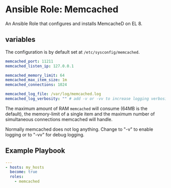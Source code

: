 # Ansible Role: Memcached

An Ansible Role that configures and installs MemcacheD on EL 8.

## variables

The configuration is by default set at `/etc/sysconfig/memcached`.

```yaml
memcached_port: 11211
memcached_listen_ip: 127.0.0.1

memcached_memory_limit: 64
memcached_max_item_size: 1m
memcached_connections: 1024

memcached_log_file: /var/log/memcached.log
memcached_log_verbosity: "" # add -v or -vv to increase logging verbosity
```

The maximum amount of RAM `memcached` will consume (64MB is the default), the memory-limit of a single item and the maximum number of simultaneous connections memcached will handle.

Normally memcached does not log anything. Change to "-v" to enable logging or to "-vv" for debug logging.

## Example Playbook

```yaml
---
- hosts: my_hosts
  become: true
  roles:
    - memcached
```
